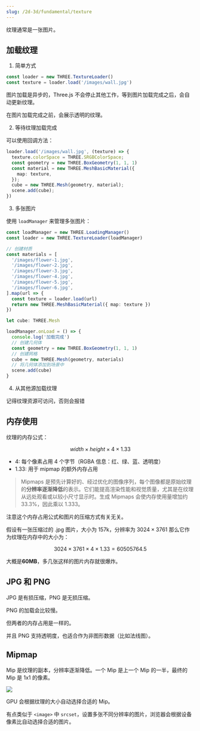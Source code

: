 ```yaml
---
slug: /2d-3d/fundamental/texture
---
```


纹理通常是一张图片。

## 加载纹理

1. 简单方式

```typescript
const loader = new THREE.TextureLoader()
const texture = loader.load('/images/wall.jpg')
```

图片加载是异步的，Three.js 不会停止其他工作，等到图片加载完成之后，会自动更新纹理。

在图片加载完成之前，会展示透明的纹理。

2. 等待纹理加载完成

可以使用回调方法：

```typescript
loader.load('/images/wall.jpg', (texture) => {
  texture.colorSpace = THREE.SRGBColorSpace;
  const geometry = new THREE.BoxGeometry(1, 1, 1)
  const material = new THREE.MeshBasicMaterial({
    map: texture,
  });
  cube = new THREE.Mesh(geometry, material);
  scene.add(cube);
})
```

3. 多张图片

使用 `loadManager` 来管理多张图片：

```typescript {1-2,19-27}
const loadManager = new THREE.LoadingManager()
const loader = new THREE.TextureLoader(loadManager)

// 创建材质
const materials = [
  '/images/flower-1.jpg',
  '/images/flower-2.jpg',
  '/images/flower-3.jpg',
  '/images/flower-4.jpg',
  '/images/flower-5.jpg',
  '/images/flower-6.jpg',
].map(url => {
  const texture = loader.load(url)
  return new THREE.MeshBasicMaterial({ map: texture })
})

let cube: THREE.Mesh

loadManager.onLoad = () => {
  console.log('加载完成')
  // 创建几何体
  const geometry = new THREE.BoxGeometry(1, 1, 1)
  // 创建网格
  cube = new THREE.Mesh(geometry, materials)
  // 将几何体添加到场景中
  scene.add(cube)
}
```

4. 从其他源加载纹理

记得纹理资源可访问，否则会报错


## 内存使用

纹理的内存公式：

$$
width \times height \times 4 \times 1.33
$$

- $4$: 每个像素占用 4 个字节（RGBA 信息：红、绿、蓝、透明度）
- $1.33$: 用于 mipmap 的额外内存占用
> Mipmaps 是预先计算好的、经过优化的图像序列，每个图像都是原始纹理的**分辨率逐渐降低**的表示。它们能提高渲染性能和视觉质量，尤其是在纹理从远处观看或以较小尺寸显示时。生成 Mipmaps 会使内存使用量增加约 33.3%，因此乘以 1.333。

注意这个内存占用公式和图片的压缩方式有关无关。

假设有一张压缩过的 .jpg 图片，大小为 157k，分辨率为 $3024 \times 3761$ 那么它作为纹理在内存中的大小为：

$$
3024 \times 3761 \times 4 \times 1.33 = 60505764.5
$$

大概是**60MB**，多几张这样的图片内存就很爆炸。

## JPG 和 PNG

JPG 是有损压缩，PNG 是无损压缩。

PNG 的加载会比较慢。

但两者的内存占用是一样的。

并且 PNG 支持透明度，也适合作为非图形数据（比如法线图）。


## Mipmap

Mip 是纹理的副本，分辨率逐渐降低。一个 Mip 是上一个 Mip 的一半，最终的 Mip 是 1x1 的像素。

![](https://img.wukaipeng.com//2025/05/05-221259-d7JpbF-image-20250505221259626.png)

GPU 会根据纹理的大小自动选择合适的 Mip。

有点类似于 `<image>` 中 `srcset`，设置多张不同分辨率的图片，浏览器会根据设备像素比自动选择合适的图片。